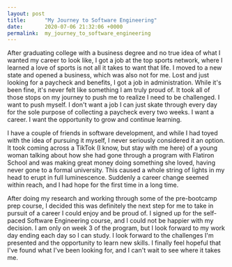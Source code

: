 ```yaml
---
layout: post
title:      "My Journey to Software Engineering"
date:       2020-07-06 21:32:06 +0000
permalink:  my_journey_to_software_engineering
---
```



After graduating college with a business degree and no true idea of what I wanted my career to look like, I got a job at the top sports network, where I learned a love of sports is not all it takes to want that life. I moved to a new state and opened a business, which was also not for me. Lost and just looking for a paycheck and benefits, I got a job in administration. While it's been fine, it's never felt like something I am truly proud of. It took all of those stops on my journey to push me to realize I need to be challenged. I want to push myself. I don't want a job I can just skate through every day for the sole purpose of collecting a paycheck every two weeks. I want a career. I want the opportunity to grow and continue learning.

I have a couple of friends in software development, and while I had toyed with the idea of pursuing it myself, I never seriously considered it an option. It took coming across a TikTok (I know, but stay with me here) of a young woman talking about how she had gone through a program with Flatiron School and was making great money doing something she loved, having never gone to a formal university. This caused a whole string of lights in my head to erupt in full luminescence. Suddenly a career change seemed within reach, and I had hope for the first time in a long time. 

After doing my research and working through some of the pre-bootcamp prep course, I decided this was definitely the next step for me to take in pursuit of a career I could enjoy and be proud of. I signed up for the self-paced Software Engineering course, and I could not be happier with my decision. I am only on week 3 of the program, but I look forward to my work day ending each day so I can study. I look forward to the challenges I'm presented and the opportunity to learn new skills. I finally feel hopeful that I've found what I've been looking for, and I can't wait to see where it takes me.
